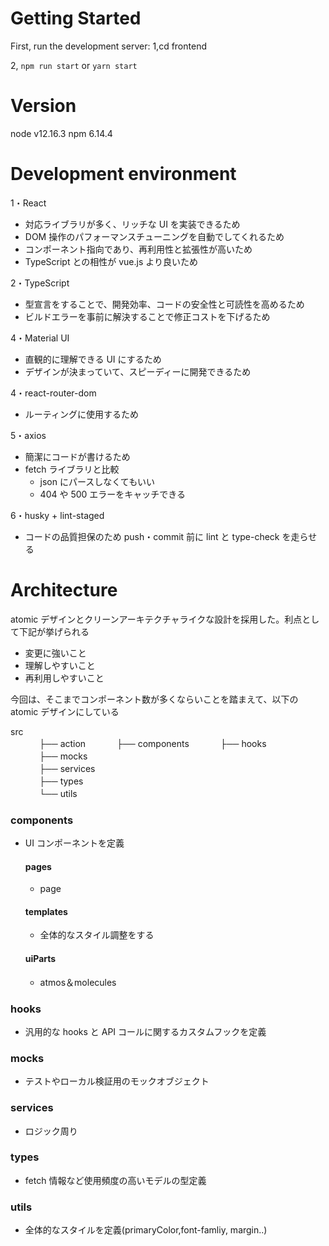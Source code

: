 # Getting Started

First, run the development server:
1,cd frontend

2, `npm run start` or `yarn start`

# Version

node v12.16.3
npm 6.14.4

# Development environment

1・React

-  対応ライブラリが多く、リッチな UI を実装できるため
-  DOM 操作のパフォーマンスチューニングを自動でしてくれるため
-  コンポーネント指向であり、再利用性と拡張性が高いため
-  TypeScript との相性が vue.js より良いため

2・TypeScript

-  型宣言をすることで、開発効率、コードの安全性と可読性を高めるため
-  ビルドエラーを事前に解決することで修正コストを下げるため

4・Material UI

-  直観的に理解できる UI にするため
-  デザインが決まっていて、スピーディーに開発できるため

4・react-router-dom

-  ルーティングに使用するため

5・axios

-  簡潔にコードが書けるため
-  fetch ライブラリと比較
   -  json にパースしなくてもいい
   -  404 や 500 エラーをキャッチできる

6・husky + lint-staged

-  コードの品質担保のため push・commit 前に lint と type-check を走らせる

# Architecture

atomic デザインとクリーンアーキテクチャライクな設計を採用した。利点として下記が挙げられる

-  変更に強いこと
-  理解しやすいこと
-  再利用しやすいこと

今回は、そこまでコンポーネント数が多くならいことを踏まえて、以下の atomic デザインにしている

src</br>
　　　 ├── action
　　　 ├── components
　　　 ├── hooks  
　　　 ├── mocks  
　　　 ├── services  
　　　 ├── types  
　　　 └── utils

### components

-  UI コンポーネントを定義

   #### pages

   -  page

   #### templates

   -  全体的なスタイル調整をする

   #### uiParts

   -  atmos＆molecules

### hooks

-  汎用的な hooks と API コールに関するカスタムフックを定義

### mocks

-  テストやローカル検証用のモックオブジェクト

### services

-  ロジック周り

### types

-  fetch 情報など使用頻度の高いモデルの型定義

### utils

-  全体的なスタイルを定義(primaryColor,font-famliy, margin..)
